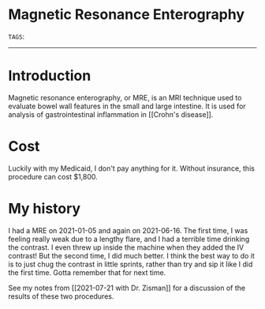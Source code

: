 # Magnetic Resonance Enterography
`TAGS`: 

---
# Introduction
Magnetic resonance enterography, or MRE, is an MRI technique used to evaluate bowel wall features in the small and large intestine. It is used for analysis of gastrointestinal inflammation in [[Crohn's disease]]. 

# Cost
Luckily with my Medicaid, I don't pay anything for it. Without insurance, this procedure can cost $1,800. 

# My history
I had a MRE on 2021-01-05 and again on 2021-06-16. The first time, I was feeling really weak due to a lengthy flare, and I had a terrible time drinking the contrast. I even threw up inside the machine when they added the IV contrast! But the second time, I did much better. I think the best way to do it is to just chug the contrast in little sprints, rather than try and sip it like I did the first time. Gotta remember that for next time. 

See my notes from [[2021-07-21 with Dr. Zisman]] for a discussion of the results of these two procedures. 